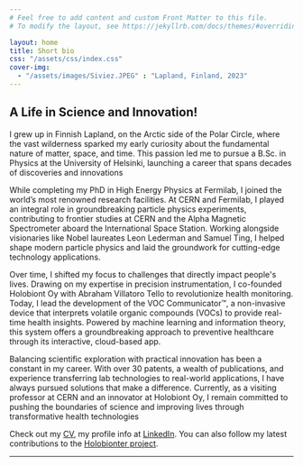 ```yaml
---
# Feel free to add content and custom Front Matter to this file.
# To modify the layout, see https://jekyllrb.com/docs/themes/#overriding-theme-defaults

layout: home
title: Short bio
css: "/assets/css/index.css"
cover-img:
  - "/assets/images/Siviez.JPEG" : "Lapland, Finland, 2023"
---
```


## A Life in Science and Innovation!

I grew up in Finnish Lapland, on the Arctic side of the Polar Circle, where the vast wilderness sparked my early curiosity about the fundamental nature of matter, space, and time. This passion led me to pursue a B.Sc. in Physics at the University of Helsinki, launching a career that spans decades of discoveries and innovations

While completing my PhD in High Energy Physics at Fermilab, I joined the world’s most renowned research facilities. At CERN and Fermilab, I played an integral role in groundbreaking particle physics experiments, contributing to frontier studies at CERN and the Alpha Magnetic Spectrometer aboard the International Space Station. Working alongside visionaries like Nobel laureates Leon Lederman and Samuel Ting, I helped shape modern particle physics and laid the groundwork for cutting-edge technology applications.

Over time, I shifted my focus to challenges that directly impact people's lives. Drawing on my expertise in precision instrumentation, I co-founded Holobiont Oy with Abraham Villatoro Tello to revolutionize health monitoring. Today, I lead the development of the VOC Communicator™, a non-invasive device that interprets volatile organic compounds (VOCs) to provide real-time health insights. Powered by machine learning and information theory, this system offers a groundbreaking approach to preventive healthcare through its interactive, cloud-based app.

Balancing scientific exploration with practical innovation has been a constant in my career. With over 30 patents, a wealth of publications, and experience transferring lab technologies to real-world applications, I have always pursued solutions that make a difference. Currently, as a visiting professor at CERN and an innovator at Holobiont Oy, I remain committed to pushing the boundaries of science and improving lives through transformative health technologies

Check out my [CV](/assets/files/СV_Risto_Orava.pdf), my profile info at [LinkedIn](https://www.linkedin.com/in/risto-orava-33977b336/). You can also follow my latest contributions to the [Holobionter project](https://www.holobionter.com/).

---